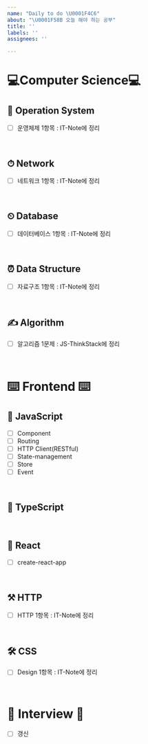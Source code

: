```yaml
---
name: "Daily to do \U0001F4C6"
about: "\U0001F58B 오늘 해야 하는 공부"
title: ''
labels: ''
assignees: ''

---
```


# 💻Computer Science💻
## 🧭 Operation System
- [ ] 운영체제 1항목 : IT-Note에 정리

<br>

## ⏱ Network
- [ ] 네트워크 1항목 : IT-Note에 정리

<br>

## ⏲ Database
- [ ] 데이터베이스 1항목 : IT-Note에 정리

<br>

## ⏰ Data Structure
- [ ] 자료구조 1항목 : IT-Note에 정리

<br>

## ✍️ Algorithm
- [ ] 알고리즘 1문제 : JS-ThinkStack에 정리

<br>

# ⌨️ Frontend ⌨️
## 🔧 JavaScript
- [ ] Component
- [ ] Routing
- [ ] HTTP Client(RESTful)
- [ ] State-management
- [ ] Store
- [ ] Event

<br>

## 🦿 TypeScript
    
<br>

## 🔨 React
- [ ] create-react-app

<br>

## ⚒ HTTP
- [ ] HTTP 1항목 : IT-Note에 정리

<br>

## 🛠 CSS
- [ ] Design 1항목 : IT-Note에 정리

<br>

# 💭 Interview 💭
- [ ] 갱신

<br>
